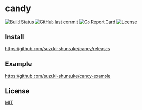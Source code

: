 # candy

[![Build Status](https://cloud.drone.io/api/badges/suzuki-shunsuke/candy/status.svg)](https://cloud.drone.io/suzuki-shunsuke/candy)
[![GitHub last commit](https://img.shields.io/github/last-commit/suzuki-shunsuke/candy.svg)](https://github.com/suzuki-shunsuke/candy)
[![Go Report Card](https://goreportcard.com/badge/github.com/suzuki-shunsuke/candy)](https://goreportcard.com/report/github.com/suzuki-shunsuke/candy)
[![License](http://img.shields.io/badge/license-mit-blue.svg?style=flat-square)](https://raw.githubusercontent.com/suzuki-shunsuke/candy/master/LICENSE)

## Install

https://github.com/suzuki-shunsuke/candy/releases

## Example

https://github.com/suzuki-shunsuke/candy-example

## License

[MIT](LICENSE)

